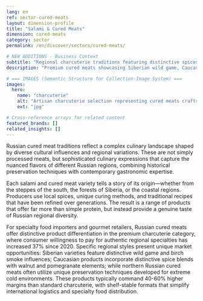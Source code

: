 ```yaml
---
lang: en
ref: sector-cured-meats
layout: dimension-profile
title: "Salami & Cured Meats"
dimension: cured-meats
category: sector
permalink: /en/discover/sectors/cured-meats/

# NEW ADDITIONS - Business Context
subtitle: "Regional charcuterie traditions featuring distinctive spices, unique curing methods, and generational recipes"
description: "Premium cured meats showcasing Siberian wild game, Caucasian spice blends, commanding 40-60% higher margins than standard charcuterie."

# === IMAGES (Semantic Structure for Collection-Image System) ===
images:
  hero:
    name: "charcuterie"
    alt: "Artisan charcuterie selection representing cured meats craftsmanship and regional specialties"
    ext: "jpg"

# Cross-reference arrays for related content
featured_brands: []
related_insights: []
---
```


Russian cured meat traditions reflect a complex culinary landscape shaped by diverse cultural influences and regional variations. These are not simply processed meats, but sophisticated culinary expressions that capture the nuanced flavors of different Russian regions, combining historical preservation techniques with contemporary gastronomic expertise.

Each salami and cured meat variety tells a story of its origin—whether from the steppes of the south, the forests of Siberia, or the coastal regions. Producers use local spices, unique curing methods, and traditional recipes that have been refined over generations. The result is a range of products that offer far more than simple protein, but instead provide a genuine taste of Russian regional diversity.

For specialty food importers and gourmet retailers, Russian cured meats offer distinctive product differentiation in the premium charcuterie category, where consumer willingness to pay for authentic regional specialties has increased 37% since 2020. Specific regional styles present unique market opportunities: Siberian varieties feature distinctive wild game and birch smoke influences; Caucasian products incorporate distinctive spice blends with walnut and pomegranate elements; while northern Russian cured meats often utilize unique preservation techniques developed for extreme cold environments. These products typically command 40-60% higher margins than standard charcuterie, with shelf-stable formats that simplify international logistics and specialty food distribution.
